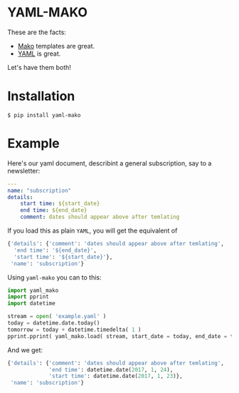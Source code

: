 # YAML-MAKO

These are the facts:

* [Mako](http://www.makotemplates.org/) templates are great.
* [YAML](https://en.wikipedia.org/wiki/YAML) is great.

Let's have them both!

# Installation

    $ pip install yaml-mako

# Example

Here's our yaml document, describint a general subscription, say to a newsletter:

```yaml
---
name: "subscription"
details:
    start time: ${start_date}
    end time: ${end_date}
    comment: dates should appear above after temlating
```

If you load this as plain `YAML`, you will get the equivalent of

```python
{'details': {'comment': 'dates should appear above after temlating',
  'end time': '${end_date}',
  'start time': '${start_date}'},
 'name': 'subscription'}
```

Using `yaml-mako` you can to this:

```python
import yaml_mako
import pprint
import datetime

stream = open( 'example.yaml' )
today = datetime.date.today()
tomorrow = today + datetime.timedelta( 1 )
pprint.pprint( yaml_mako.load( stream, start_date = today, end_date = tomorrow ) )
```

And we get:

```python
{'details': {'comment': 'dates should appear above after temlating',
             'end time': datetime.date(2017, 1, 24),
             'start time': datetime.date(2017, 1, 23)},
 'name': 'subscription'}
```
